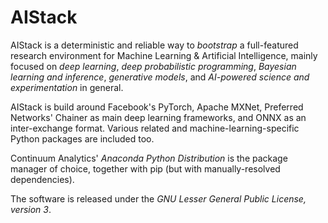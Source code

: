 # AIStack

AIStack is a deterministic and reliable way to *bootstrap* a full-featured research environment for Machine Learning & Artificial Intelligence, mainly focused on *deep learning*, *deep probabilistic programming*, *Bayesian learning and inference*, *generative models*, and *AI-powered science and experimentation* in general.

AIStack is build around Facebook's PyTorch, Apache MXNet, Preferred Networks' Chainer as main deep learning frameworks, and ONNX as an inter-exchange format. Various related and machine-learning-specific Python packages are included too.

Continuum Analytics' *Anaconda Python Distribution* is the package manager of choice, together with pip (but with manually-resolved dependencies).

The software is released under the *GNU Lesser General Public License, version 3*.
